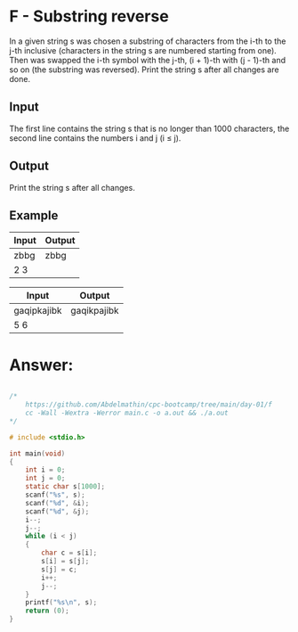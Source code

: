 # F - Substring reverse

In a given string s was chosen a substring of characters from the i-th to the j-th inclusive (characters in the string s are numbered starting from one). Then was swapped the i-th symbol with the j-th, (i + 1)-th with (j - 1)-th and so on (the substring was reversed). Print the string s after all changes are done.

## Input

The first line contains the string s that is no longer than 1000 characters, the second line contains the numbers i and j (i ≤ j).

## Output

Print the string s after all changes.

## Example

| Input            | Output         |
| ---------------- | -------------- |
| zbbg             | zbbg           |
| 2 3              |                |

| Input            | Output         |
| ---------------- | -------------- |
| gaqipkajibk      | gaqikpajibk    |
| 5 6              |                |

# Answer:

```c

/*
	https://github.com/Abdelmathin/cpc-bootcamp/tree/main/day-01/f
	cc -Wall -Wextra -Werror main.c -o a.out && ./a.out
*/

# include <stdio.h>

int main(void)
{
	int i = 0;
	int j = 0;
	static char s[1000];
	scanf("%s", s);
	scanf("%d", &i);
	scanf("%d", &j);
	i--;
	j--;
	while (i < j)
	{
		char c = s[i];
		s[i] = s[j];
		s[j] = c;
		i++;
		j--;
	}
	printf("%s\n", s);
	return (0);
}
```
